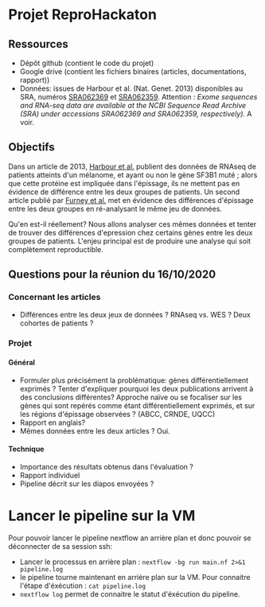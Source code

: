 # Projet ReproHackaton

## Ressources
- Dépôt github (contient le code du projet)
- Google drive (contient les fichiers binaires (articles, documentations, rapport))
- Données: issues de Harbour et al. (Nat. Genet. 2013) disponibles au SRA, numéros [SRA062369](https://www.ncbi.nlm.nih.gov/sra?term=SRA062369) et [SRA062359](https://www.ncbi.nlm.nih.gov/sra?term=SRA062359). Attention : *Exome sequences and RNA-seq data are available at the NCBI Sequence Read Archive (SRA) under accessions SRA062369 and SRA062359, respectively).* A voir.

## Objectifs
Dans un article de 2013, [Harbour et al.](https://drive.google.com/file/d/1mR2oxIx7IG2UqzZr1kt1vVCcWvMr6b8B/view?usp=sharing) publient des données de RNAseq de patients atteints d'un mélanome, et ayant ou non le gène SF3B1 muté ; alors que cette protéine est impliquée dans l'épissage, ils ne mettent pas en évidence de différence entre les deux groupes de patients. Un second article publié par [Furney et al.](https://drive.google.com/file/d/1MSxQ1XNcuXBHLKFrOiXP3Xhky4Q00pmb/view?usp=sharing) met en évidence des différences d'épissage entre les deux groupes en ré-analysant le même jeu de données.

Qu'en est-il réellement? Nous allons analyser ces mêmes données et tenter de trouver des différences d'epression chez certains gènes entre les deux groupes de patients. L'enjeu principal est de produire une analyse qui soit complètement reproductible.

## Questions pour la réunion du 16/10/2020

### Concernant les articles
- Différences entre les deux jeux de données ? RNAseq vs. WES ? Deux cohortes de patients ?

### Projet

#### Général
- Formuler plus précisément la problématique: gènes différentiellement exprimés ? Tenter d'expliquer pourquoi les deux publications arrivent à des conclusions différentes? Approche naïve ou se focaliser sur les gènes qui sont repérés comme étant différentiellement exprimés, et sur les régions d'épissage observées ? (ABCC, CRNDE, UQCC)
- Rapport en anglais?
- Mêmes données entre les deux articles ? Oui.

#### Technique
- Importance des résultats obtenus dans l'évaluation ?
- Rapport individuel
- Pipeline décrit sur les diapos envoyées ?

# Lancer le pipeline sur la VM
Pour pouvoir lancer le pipeline nextflow an arrière plan et donc pouvoir se déconnecter de sa session ssh: 
- Lancer le processus en arrière plan : `nextflow -bg run main.nf 2>&1 pipeline.log`
- le pipeline tourne maintenant en arrière plan sur la VM. Pour connaitre l'étape d'éxécution : `cat pipeline.log`
- `nextflow log` permet de connaitre le statut d'éxécution du pipeline.
